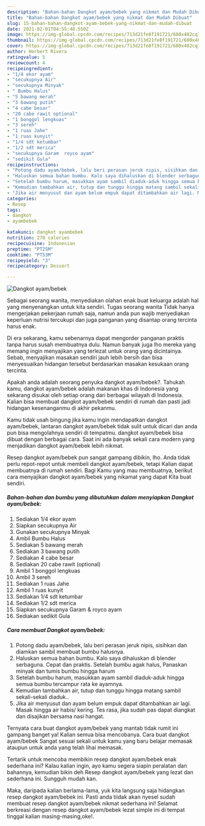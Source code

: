 ```yaml
---
description: "Bahan-bahan Dangkot ayam/bebek yang nikmat dan Mudah Dibuat"
title: "Bahan-bahan Dangkot ayam/bebek yang nikmat dan Mudah Dibuat"
slug: 15-bahan-bahan-dangkot-ayam-bebek-yang-nikmat-dan-mudah-dibuat
date: 2021-02-01T04:55:48.550Z
image: https://img-global.cpcdn.com/recipes/713d21fe8f191721/680x482cq70/dangkot-ayambebek-foto-resep-utama.jpg
thumbnail: https://img-global.cpcdn.com/recipes/713d21fe8f191721/680x482cq70/dangkot-ayambebek-foto-resep-utama.jpg
cover: https://img-global.cpcdn.com/recipes/713d21fe8f191721/680x482cq70/dangkot-ayambebek-foto-resep-utama.jpg
author: Herbert Rivera
ratingvalue: 5
reviewcount: 4
recipeingredient:
- "1/4 ekor ayam"
- "secukupnya Air"
- "secukupnya Minyak"
- " Bumbu Halus"
- "5 bawang merah"
- "3 bawang putih"
- "4 cabe besar"
- "20 cabe rawit optional"
- "1 bonggol lengkuas"
- "3 sereh"
- "1 ruas Jahe"
- "1 ruas kunyit"
- "1/4 sdt ketumbar"
- "1/2 sdt merica"
- "secukupnya Garam  royco ayam"
- "sedikit Gula"
recipeinstructions:
- "Potong dadu ayam/bebek, lalu beri perasan jeruk nipis, sisihkan dan diamkan sambil membuat bumbu halusnya."
- "Haluskan semua bahan bumbu. Kalo saya dihaluskan di blender serbaguna. Cepat dan praktis. Setelah bumbu agak halus, Panaskan minyak dan tumis bumbu hingga harum"
- "Setelah bumbu harum, masukkan ayam sambil diaduk-aduk hingga semua bumbu tercampur rata ke ayamnya."
- "Kemudian tambahkan air, tutup dan tunggu hingga matang sambil sekali-sekali diaduk.."
- "Jika air menyusut dan ayam belum empuk dapat ditambahkan air lagi. Masak hingga air habis/ kering. Tes rasa, jika sudah pas dapat diangkat dan disajikan bersama nasi hangat."
categories:
- Resep
tags:
- dangkot
- ayambebek

katakunci: dangkot ayambebek 
nutrition: 278 calories
recipecuisine: Indonesian
preptime: "PT25M"
cooktime: "PT53M"
recipeyield: "3"
recipecategory: Dessert

---
```



![Dangkot ayam/bebek](https://img-global.cpcdn.com/recipes/713d21fe8f191721/680x482cq70/dangkot-ayambebek-foto-resep-utama.jpg)

Sebagai seorang wanita, menyediakan olahan enak buat keluarga adalah hal yang menyenangkan untuk kita sendiri. Tugas seorang  wanita Tidak hanya mengerjakan pekerjaan rumah saja, namun anda pun wajib menyediakan keperluan nutrisi tercukupi dan juga panganan yang disantap orang tercinta harus enak.

Di era  sekarang, kamu sebenarnya dapat mengorder panganan praktis tanpa harus susah membuatnya dulu. Namun banyak juga lho mereka yang memang ingin menyajikan yang terlezat untuk orang yang dicintainya. Sebab, menyajikan masakan sendiri jauh lebih bersih dan bisa menyesuaikan hidangan tersebut berdasarkan masakan kesukaan orang tercinta. 



Apakah anda adalah seorang penyuka dangkot ayam/bebek?. Tahukah kamu, dangkot ayam/bebek adalah makanan khas di Indonesia yang sekarang disukai oleh setiap orang dari berbagai wilayah di Indonesia. Kalian bisa membuat dangkot ayam/bebek sendiri di rumah dan pasti jadi hidangan kesenanganmu di akhir pekanmu.

Kamu tidak usah bingung jika kamu ingin mendapatkan dangkot ayam/bebek, lantaran dangkot ayam/bebek tidak sulit untuk dicari dan anda pun bisa mengolahnya sendiri di tempatmu. dangkot ayam/bebek bisa dibuat dengan berbagai cara. Saat ini ada banyak sekali cara modern yang menjadikan dangkot ayam/bebek lebih nikmat.

Resep dangkot ayam/bebek pun sangat gampang dibikin, lho. Anda tidak perlu repot-repot untuk membeli dangkot ayam/bebek, tetapi Kalian dapat membuatnya di rumah sendiri. Bagi Kamu yang mau membuatnya, berikut cara menyajikan dangkot ayam/bebek yang nikamat yang dapat Kita buat sendiri.

<!--inarticleads1-->

##### Bahan-bahan dan bumbu yang dibutuhkan dalam menyiapkan Dangkot ayam/bebek:

1. Sediakan 1/4 ekor ayam
1. Siapkan secukupnya Air
1. Gunakan secukupnya Minyak
1. Ambil  Bumbu Halus
1. Sediakan 5 bawang merah
1. Sediakan 3 bawang putih
1. Sediakan 4 cabe besar
1. Sediakan 20 cabe rawit (optional)
1. Ambil 1 bonggol lengkuas
1. Ambil 3 sereh
1. Sediakan 1 ruas Jahe
1. Ambil 1 ruas kunyit
1. Sediakan 1/4 sdt ketumbar
1. Sediakan 1/2 sdt merica
1. Siapkan secukupnya Garam &amp; royco ayam
1. Sediakan sedikit Gula




<!--inarticleads2-->

##### Cara membuat Dangkot ayam/bebek:

1. Potong dadu ayam/bebek, lalu beri perasan jeruk nipis, sisihkan dan diamkan sambil membuat bumbu halusnya.
1. Haluskan semua bahan bumbu. Kalo saya dihaluskan di blender serbaguna. Cepat dan praktis. Setelah bumbu agak halus, Panaskan minyak dan tumis bumbu hingga harum
1. Setelah bumbu harum, masukkan ayam sambil diaduk-aduk hingga semua bumbu tercampur rata ke ayamnya.
1. Kemudian tambahkan air, tutup dan tunggu hingga matang sambil sekali-sekali diaduk..
1. Jika air menyusut dan ayam belum empuk dapat ditambahkan air lagi. Masak hingga air habis/ kering. Tes rasa, jika sudah pas dapat diangkat dan disajikan bersama nasi hangat.




Ternyata cara buat dangkot ayam/bebek yang mantab tidak rumit ini gampang banget ya! Kalian semua bisa mencobanya. Cara buat dangkot ayam/bebek Sangat sesuai sekali untuk kamu yang baru belajar memasak ataupun untuk anda yang telah lihai memasak.

Tertarik untuk mencoba membikin resep dangkot ayam/bebek enak sederhana ini? Kalau kalian ingin, ayo kamu segera siapin peralatan dan bahannya, kemudian bikin deh Resep dangkot ayam/bebek yang lezat dan sederhana ini. Sungguh mudah kan. 

Maka, daripada kalian berlama-lama, yuk kita langsung saja hidangkan resep dangkot ayam/bebek ini. Pasti anda tiidak akan nyesel sudah membuat resep dangkot ayam/bebek nikmat sederhana ini! Selamat berkreasi dengan resep dangkot ayam/bebek lezat simple ini di tempat tinggal kalian masing-masing,oke!.

